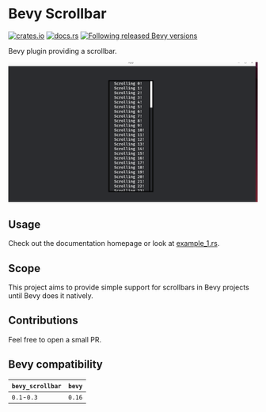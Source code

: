 # Bevy Scrollbar

[![crates.io](https://img.shields.io/crates/v/bevy_scrollbar)](https://crates.io/crates/bevy_scrollbar)
[![docs.rs](https://docs.rs/bevy_scrollbar/badge.svg)](https://docs.rs/bevy_scrollbar)
[![Following released Bevy versions](https://img.shields.io/badge/Bevy%20tracking-released%20version-lightblue)](https://bevy.org/learn/quick-start/plugin-development/#main-branch-tracking)

Bevy plugin providing a scrollbar.

![Gif showcasing the plugin](showcase.gif)

## Usage

Check out the documentation homepage or look at [example_1.rs](examples/example_1.rs).

## Scope

This project aims to provide simple support for scrollbars in Bevy projects until Bevy does it natively.

## Contributions

Feel free to open a small PR.

## Bevy compatibility

| `bevy_scrollbar` | `bevy` |
| :--              | :--    |
| `0.1`-`0.3`      | `0.16` |
